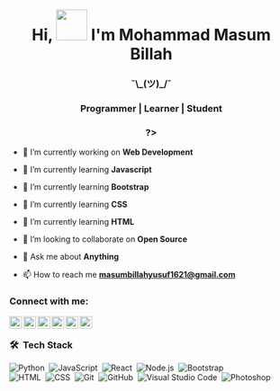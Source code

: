 <h1 align="center">Hi, <img src="https://github.com/NoobMahbub/NoobMahbub/blob/main/Wave.gif" height="55px" width="55px"> I'm Mohammad Masum Billah</h1>

<h3 align="center">¯\_(ツ)_/¯</h3>
  
<h3 align="center"> Programmer | Learner | Student </h3>

<h3 align="center"> ?> </h3>

- 🔭 I’m currently working on **Web Development**

- 🌱 I’m currently learning **Javascript**

- 🌱 I’m currently learning **Bootstrap**

- 🌱 I’m currently learning **CSS**

- 🌱 I’m currently learning **HTML**

- 👯 I’m looking to collaborate on **Open Source**

- 💬 Ask me about **Anything**

- 📫 How to reach me **masumbillahyusuf1621@gmail.com**

### Connect with me:

[<img align="left" alt="Mohammad Masum Billah | YouTube" width="22px" src="https://cdn-icons-png.flaticon.com/512/124/124010.png" />][facebook]
[<img align="left" alt="Mohammad Masum Billah | Twitter" width="22px" src="https://cdn.jsdelivr.net/npm/simple-icons@v3/icons/twitter.svg" />][twitter]
[<img align="left" alt="Mohammad Masum Billah | Instagram" width="22px" src="https://cdn.jsdelivr.net/npm/simple-icons@v3/icons/instagram.svg" />][instagram]
[<img align="left" alt="Mohammad Masum Billah | Twitter" width="22px" src="https://cdn-icons-png.flaticon.com/512/906/906377.png" />][telegram]
[<img align="left" alt="Mohammad Masum Billah | YouTube" width="22px" src="https://cdn.jsdelivr.net/npm/simple-icons@v3/icons/youtube.svg" />][youtube]
[<img align="left" alt="Mohammad Masum Billah | LinkedIn" width="22px" src="https://cdn.jsdelivr.net/npm/simple-icons@v3/icons/linkedin.svg" />][linkedin]

<br />

### 🛠 &nbsp;Tech Stack

![Python](https://img.shields.io/badge/-Python-05122A?style=flat&logo=python)&nbsp;
![JavaScript](https://img.shields.io/badge/-JavaScript-05122A?style=flat&logo=javascript)&nbsp;
![React](https://img.shields.io/badge/-React-05122A?style=flat&logo=react)&nbsp;
![Node.js](https://img.shields.io/badge/-Node.js-05122A?style=flat&logo=node.js)&nbsp;
![Bootstrap](https://img.shields.io/badge/-Bootstrap-05122A?style=flat&logo=bootstrap&logoColor=563D7C)\
![HTML](https://img.shields.io/badge/-HTML-05122A?style=flat&logo=HTML5)&nbsp;
![CSS](https://img.shields.io/badge/-CSS-05122A?style=flat&logo=CSS3&logoColor=1572B6)&nbsp;
![Git](https://img.shields.io/badge/-Git-05122A?style=flat&logo=git)&nbsp;
![GitHub](https://img.shields.io/badge/-GitHub-05122A?style=flat&logo=github)&nbsp;
![Visual Studio Code](https://img.shields.io/badge/-Visual%20Studio%20Code-05122A?style=flat&logo=visual-studio-code&logoColor=007ACC)&nbsp;
![Photoshop](https://img.shields.io/badge/-Photoshop-05122A?style=flat&logo=adobe-photoshop)&nbsp;

<br />

[facebook]: https://www.facebook.com/profile.php?id=100036766350727
[twitter]: https://twitter.com/masumbillah_99
[instagram]: https://www.instagram.com/masum.billah1/
[telegram]: https://web.telegram.org/k/
[youtube]: https://www.youtube.com/channel/UCv5jSalamgwgoCsPkYutu4g
[linkedin]: https://www.linkedin.com/in/masum-billah-22680423a/
